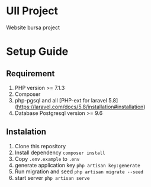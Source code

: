# UII Project
Website bursa project

# Setup Guide

## Requirement
1. PHP version >= 7.1.3
2. Composer
3. php-pgsql and all [PHP-ext for laravel 5.8] (https://laravel.com/docs/5.8/installation#installation)
4. Database Postgresql version >= 9.6

## Instalation
1. Clone this repository
2. Install dependency `composer install`
3. Copy `.env.example` to `.env`
4. generate application key `php artisan key:generate`
5. Run migration and seed `php artisan migrate --seed`
6. start server `php artisan serve`
